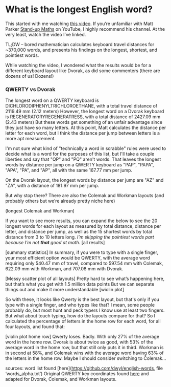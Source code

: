 # What is the longest English word?

This started with me watching [this video](https://www.youtube.com/watch?v=Mf2H9WZSIyw&t=562s). If you’re unfamiliar with Matt Parker [Stand-up Maths](https://www.youtube.com/user/standupmaths) on YouTube, I highly recommend his channel. At the very least, watch the video I’ve linked.

TL;DW – bored mathematician calculates keyboard travel distances for ~370,000 words, and presents his findings on the longest, shortest, and pointiest words. 

While watching the video, I wondered what the results would be for a different keyboard layout like Dvorak, as did some commenters (there are dozens of us! Dozens!)

### QWERTY vs Dvorak
The longest word on a QWERTY keyboard is DICHLORODIPHENYLTRICHLOROETHANE, with a total travel distance of 2119.49 mm (2.12 meters)
However, the longest word on a Dvorak keyboard is REGENERATORYREGENERATRESS, with a total distance of 2427.09 mm (2.43 meters)
But these words get something of an unfair advantage since they just have so many letters. At this point, Matt calculates the distance per letter for each word, but I think the distance per jump between letters is a more apt measurement.

I'm not sure what kind of "technically a word in scrabble" rules were used to decide what is a word for the purposes of this list, but I'll take a couple liberties and say that "QP" and "PQ" aren't words. That leaves the longest words by distance per jump on a QWERTY keyboard as "PAP", "PAPA", "APA", "PA", and "AP", all with the same 167.77 mm per jump.

On the Dvorak layout, the longest words by distance per jump are "AZ" and "ZA", with a distance of 181.97 mm per jump.

But why stop there? There are also the Colemak and Workman layouts (and probably others but we’re already pretty niche here)

(longest Colemak and Workman)

If you want to see more results, you can expand the below to see the 20 longest words for each layout as measured by total distance, distance per letter, and distance per jump, as well as the 15 shortest words by total distance from 3 to 10 letters long.
*I’m skipping the pointiest words part because I’m not **that** good at math.*
[all results]


[summary statistics]
In summary, if you were to type with a single finger, your most efficient option would be QWERTY, with the average word requiring only 540.47 mm of travel, compared to 597.54 mm with Colemak, 622.09 mm with Workman, and 707.08 mm with Dvorak.

[Messy scatter plot of all layouts]
Pretty hard to see what’s happening here, but that’s what you get with 1.5 million data points
But we can separate things out and make it more understandable
[wiolin plot]

So with these, it looks like Qwerty is the best layout, but that's only if you type with a single finger, and who types like that? I mean, some people probably do, but most hunt and peck typers I know use at least two fingers. But what about touch typing, how do the layouts compare for that? So I calculated the percentage of letters in the home row for each word, for all four layouts, and found that:

[violin plot home row]
Qwerty loses. Badly. With only 27% of the average word in the home row. Dvorak is about twice as good, with 53% of the average word in the home row, but that still only puts it in third. Workman is in second at 58%, and Colemak wins with the average word having 63% of the letters in the home row. Maybe I should consider switching to Colemak...




sources:
word list found [here](https://github.com/dwyl/english-words, file ‘words_alpha.txt’)
Original QWERTY key coordinates found [here](http://pi-ratebay.com/files/Keyboard_Key_coordinates_%7BPre-Calculated%7D.txt) and adapted for Dvorak, Colemak, and Workman layouts.
